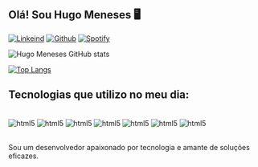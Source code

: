 ## Olá! Sou Hugo Meneses 🖥️


[![Linkeind](https://img.shields.io/badge/LinkedIn-0077B5?style=for-the-badge&logo=linkedin&logoColor=white)](https://www.linkedin.com/in/hugo-meneses/)
[![Github](https://img.shields.io/badge/GitHub-100000?style=for-the-badge&logo=github&logoColor=white)](https://github.com/hugo-meneses)
[![Spotify](https://img.shields.io/badge/Spotify-1ED760?&style=for-the-badge&logo=spotify&logoColor=white)](https://open.spotify.com/collection/tracks)

![Hugo Meneses GitHub stats](https://github-readme-stats.vercel.app/api?username=hugo-meneses&show_icons=true&theme=radical)

[![Top Langs](https://github-readme-stats.vercel.app/api/top-langs/?username=hugo-meneses&size_weight=0.5&count_weight=0.5)](https://github.com/hugo-meneses/github-readme-stats)

## Tecnologias que utilizo no meu dia:

<div style="display: inline_block"><br/>
<img align="center" alt="html5" src="https://img.shields.io/badge/HTML-239120?style=for-the-badge&logo=html5&logoColor=white"/>
<img align="center" alt="html5" src="https://img.shields.io/badge/CSS-239120?&style=for-the-badge&logo=css3&logoColor=white"/>
<img align="center" alt="html5" src="https://img.shields.io/badge/JavaScript-F7DF1E?style=for-the-badge&logo=javascript&logoColor=black"/>
<img align="center" alt="html5" src="https://img.shields.io/badge/PHP-777BB4?style=for-the-badge&logo=php&logoColor=white"/>
<img align="center" alt="html5" src="https://img.shields.io/badge/Laravel-FF2D20?style=for-the-badge&logo=laravel&logoColor=white"/>
<img align="center" alt="html5" src="https://img.shields.io/badge/AngularJS-E23237?style=for-the-badge&logo=angularjs&logoColor=white"/>
<img align="center" alt="html5" src="https://img.shields.io/badge/MySQL-00000F?style=for-the-badge&logo=mysql&logoColor=white"/>
</div><br/>

Sou um desenvolvedor apaixonado por tecnologia e amante de soluções eficazes.


